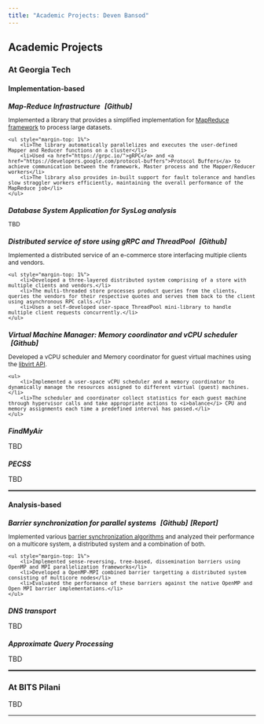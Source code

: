 ```yaml
---
title: "Academic Projects: Deven Bansod"
---
```


<style>

h5 {
    margin-bottom: 12px;
}

.smaller {
    font-size: 0.75rem;
}

.float-right {
  float: right;
}

.pointer {
    cursor: pointer;
}

.hide {
    display: none;
}

.intro-sentence {
    margin-bottom: 20%;
}

.ml-1 {
    margin-left: 1%;
}

.mr-1 {
    margin-right: 1%;
}

ul, p {
    margin-bottom: 12px;
}

</style>

## Academic Projects

### At Georgia Tech

#### Implementation-based

##### Map-Reduce Infrastructure <a class="pointer ml-1">[Github]</a>

<div class="smaller">
    <span class="intro-sentence">Implemented a library that provides a simplified implementation for <a href="https://static.googleusercontent.com/media/research.google.com/en//archive/mapreduce-osdi04.pdf">MapReduce framework</a> to process large datasets.</span>

    <ul style="margin-top: 1%">
        <li>The library automatically parallelizes and executes the user-defined Mapper and Reducer functions on a cluster</li>
        <li>Used <a href="https://grpc.io/">gRPC</a> and <a href="https://developers.google.com/protocol-buffers">Protocol Buffers</a> to achieve communication between the framework, Master process and the Mapper/Reducer workers</li>
        <li>The library also provides in-built support for fault tolerance and handles slow straggler workers efficiently, maintaining the overall performance of the MapReduce job</li>
    </ul>
</div>

##### Database System Application for SysLog analysis

<div class="smaller">
<p>TBD</p>
</div>

##### Distributed service of store using gRPC and ThreadPool <a class="pointer ml-1">[Github]</a>

<div class="smaller">
    <span class="intro-sentence">Implemented a distributed service of an e-commerce store interfacing multiple clients and vendors.</span>

    <ul style="margin-top: 1%">
        <li>Developed a three-layered distributed system comprising of a store with multiple clients and vendors.</li>
        <li>The multi-threaded store processes product queries from the clients, queries the vendors for their respective quotes and serves them back to the client using asynchronous RPC calls.</li>
        <li>Uses a self-developed user-space ThreadPool mini-library to handle multiple client requests concurrently.</li>
    </ul>
</div>

##### Virtual Machine Manager: Memory coordinator and vCPU scheduler <a class="pointer ml-1">[Github]</a>

<div class="smaller">
    <span>Developed a vCPU scheduler and Memory coordinator for guest virtual machines using the <a href="https://libvirt.org/">libvirt API</a>.</span>

    <ul>
        <li>Implemented a user-space vCPU scheduler and a memory coordinator to dynamically manage the resources assigned to different virtual (guest) machines.</li>
        <li>The scheduler and coordinator collect statistics for each guest machine through hypervisor calls and take appropriate actions to <i>balance</i> CPU and memory assignments each time a predefined interval has passed.</li>
    </ul>
</div>

##### FindMyAir

TBD


##### PECSS

TBD

<hr style="height:1.75px;"/>

#### Analysis-based

##### Barrier synchronization for parallel systems <a class="pointer ml-1">[Github]</a><a class="pointer ml-1">[Report]</a>

<div class="smaller">
    <span class="intro-sentence">Implemented various <a href="https://dl.acm.org/doi/10.1145/103727.103729">barrier synchronization algorithms</a> and analyzed their performance on a multicore system, a distributed system and a combination of both.</span>

    <ul style="margin-top: 1%">
        <li>Implemented sense-reversing, tree-based, dissemination barriers using OpenMP and MPI parallelization frameworks</li>
        <li>Developed a OpenMP-MPI combined barrier targetting a distributed system consisting of multicore nodes</li>
        <li>Evaluated the performance of these barriers against the native OpenMP and Open MPI barrier implementations.</li>
    </ul>
</div>

##### DNS transport

TBD

##### Approximate Query Processing

TBD

<hr style="height:1.75px;background:#000"/>

### At BITS Pilani

TBD

<hr/>
